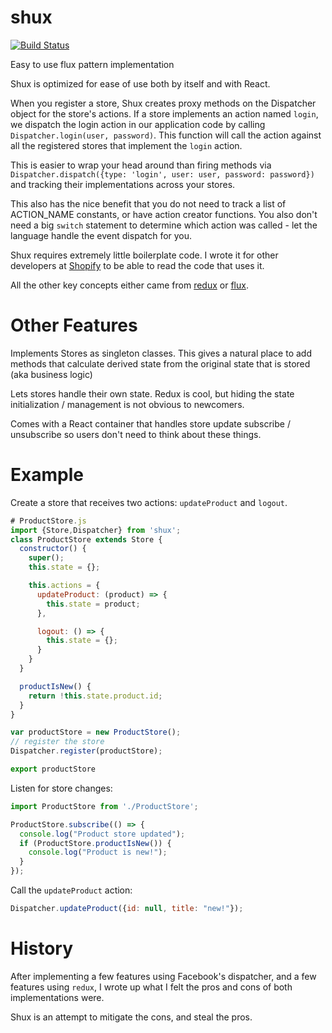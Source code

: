 # shux
[![Build Status](https://travis-ci.org/boourns/shux.svg?branch=master)](https://travis-ci.org/boourns/shux)

Easy to use flux pattern implementation

Shux is optimized for ease of use both by itself and with React.

When you register a store, Shux creates proxy methods on the Dispatcher object for the store's actions.  If a store implements an action named `login`, we dispatch the login action in our application code by calling `Dispatcher.login(user, password)`.  This function will call the action against all the registered stores that implement the `login` action.  

This is easier to wrap your head around than firing methods via `Dispatcher.dispatch({type: 'login', user: user, password: password})` and tracking their implementations across your stores.

This also has the nice benefit that you do not need to track a list of ACTION_NAME constants, or have action creator functions.  You also don't need a big `switch` statement to determine which action was called - let the language handle the event dispatch for you.

Shux requires extremely little boilerplate code.  I wrote it for other developers at [Shopify](https://shopify.com/) to be able to read the code that uses it.

All the other key concepts either came from [redux](https://github.com/rackt/redux) or [flux](https://github.com/facebook/flux).

# Other Features
Implements Stores as singleton classes.  This gives a natural place to add methods that calculate derived state from the original state that is stored (aka business logic)

Lets stores handle their own state.  Redux is cool, but hiding the state initialization / management is not obvious to newcomers.

Comes with a React container that handles store update subscribe / unsubscribe so users don't need to think about these things.

# Example

Create a store that receives two actions: `updateProduct` and `logout`.

```javascript
# ProductStore.js
import {Store,Dispatcher} from 'shux';
class ProductStore extends Store {
  constructor() {
    super();
    this.state = {};

    this.actions = {
      updateProduct: (product) => {
        this.state = product;
      },

      logout: () => {
        this.state = {};
      }
    }
  }

  productIsNew() {
    return !this.state.product.id;
  }
}

var productStore = new ProductStore();
// register the store
Dispatcher.register(productStore);

export productStore
```

Listen for store changes:
```javascript
import ProductStore from './ProductStore';

ProductStore.subscribe(() => {
  console.log("Product store updated");
  if (ProductStore.productIsNew()) {
    console.log("Product is new!");
  }
});
```

Call the `updateProduct` action:
```javascript
Dispatcher.updateProduct({id: null, title: "new!"});
```



# History

After implementing a few features using Facebook's dispatcher, and a few features using `redux`, I wrote up what I felt the pros and cons of both implementations were.  

Shux is an attempt to mitigate the cons, and steal the pros.

